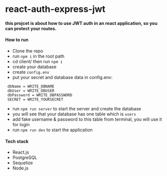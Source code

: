 # react-auth-express-jwt

#### this projcet is about how to use JWT auth in an react application, so you can protect your routes.
#### How to run 
- Clone the repo
- run ``` npm i ``` in the root path 
- cd client/ then run ``` npm i ```
- create your database
- create ``` config.env ```
- put your secret and database data in config.env: 
```
 dbName = WRITE_DBNAME
 dbUser = WRITE_DBUSER
 dbPassword = WRITE_DBPASSWORD
 SECRET = WRITE_YOURSECRET
```
- run ``` npm run server ``` to start the server and create the database
- you will see that your database has one table which is ```users```
- add fake username & password to this table from terminal, you will use it for login
- run ``` npm run dev ``` to start the application



#### Tech stack

- React.js
- PostgreSQL
- Sequelize
- Node.js
